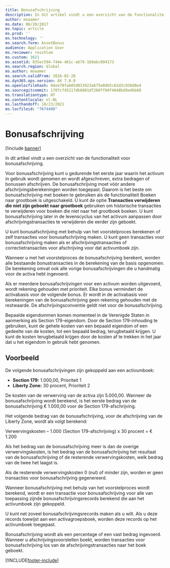 ```yaml
---
title: Bonusafschrijving
description: In dit artikel vindt u een overzicht van de functionaliteit voor bonusafschrijving.
author: moaamer
ms.date: 06/20/2017
ms.topic: article
ms.prod: ''
ms.technology: ''
ms.search.form: AssetBonus
audience: Application User
ms.reviewer: roschlom
ms.custom: 3621
ms.assetid: 835ec594-744e-461c-a676-1b9abc094173
ms.search.region: Global
ms.author: moaamer
ms.search.validFrom: 2016-02-28
ms.dyn365.ops.version: AX 7.0.0
ms.openlocfilehash: 04ee70fab05d033923a675e0db5c62d3c938d0e4
ms.sourcegitcommit: 1707cf45217db6801df260ff60f4648bd9a4bb68
ms.translationtype: HT
ms.contentlocale: nl-NL
ms.lasthandoff: 10/23/2021
ms.locfileid: "7674400"
---
```

# <a name="bonus-depreciation"></a>Bonusafschrijving

[!include [banner](../includes/banner.md)]

In dit artikel vindt u een overzicht van de functionaliteit voor bonusafschrijving.

Voor bonusafschrijving kunt u gedurende het eerste jaar waarin het activum in gebruik wordt genomen en wordt afgeschreven, extra bedragen of bonussen afschrijven. De bonusafschrijving moet vóór andere afschrijvingsberekeningen worden toegepast. Daarom is het beste om bonusafschrijving met boeken te gebruiken als de functionaliteit Boeken naar grootboek is uitgeschakeld. U kunt de optie **Transacties verwijderen die niet zijn geboekt naar grootboek** gebruiken om historische transacties te verwijderen voor boeken die niet naar het grootboek boeken. U kunt bonusafschrijving later in de levenscyclus van het activum aanpassen door afschrijvingstransacties te verwijderen die eerder zijn geboekt. 

U kunt bonusafschrijving met behulp van het voorstelproces berekenen of zelf transacties voor bonusafschrijving maken. U kunt geen transacties voor bonusafschrijving maken als er afschrijvingstransacties of correctietransacties voor afschrijving voor dat activumboek zijn.

Wanneer u met het voorstelproces de bonusafschrijving berekent, worden alle bestaande bonustransacties in de berekening van de basis opgenomen. De berekening omvat ook alle vorige bonusafschrijvingen die u handmatig voor de activa hebt ingevoerd. 

Als er meerdere bonusafschrijvingen voor een activum worden uitgevoerd, wordt rekening gehouden met prioriteit. Elke bonus vermindert de activabasis voor de volgende bonus. Er wordt in de activabasis voor berekeningen van de bonusafschrijving geen rekening gehouden met de restwaarde. De afschrijvingsconventie geldt niet voor de bonusafschrijving. 

Bepaalde eigendommen komen momenteel in de Verenigde Staten in aanmerking als Section 179-eigendom. Door de Section 179-inhouding te gebruiken, kunt de gehele kosten van een bepaald eigendom of een gedeelte van de kosten, tot een bepaald bedrag, terugbetaald krijgen. U kunt de kosten terugbetaald krijgen door de kosten af te trekken in het jaar dat u het eigendom in gebruik hebt genomen.

## <a name="example"></a>Voorbeeld
De volgende bonusafschrijvingen zijn gekoppeld aan een activumboek:

-   **Section 179:** 1.000,00, Prioriteit 1
-   **Liberty Zone:** 30 procent, Prioriteit 2

De kosten van de verwerving van de activa zijn 5.000,00. Wanneer de bonusafschrijving wordt berekend, is het eerste bedrag van de bonusafschrijving € 1.000,00 voor de Section 179-afschrijving. 

Het volgende bedrag van de bonusafschrijving, voor de afschrijving van de Liberty Zone, wordt als volgt berekend: 

Verwervingskosten – 1.000 (Section 179-afschrijving) x 30 procent = € 1.200 

Als het bedrag van de bonusafschrijving meer is dan de overige verwervingskosten, is het bedrag van de bonusafschrijving het resultaat van de bonusafschrijving of de resterende verwervingskosten, welk bedrag van de twee het laagst is. 

Als de resterende verwervingskosten 0 (nul) of minder zijn, worden er geen transacties voor bonusafschrijving gegenereerd. 

Wanneer bonusafschrijving met behulp van het voorstelproces wordt berekend, wordt er een transactie voor bonusafschrijving voor alle van toepassing zijnde bonusafschrijvingsrecords berekend die aan het activumboek zijn gekoppeld. 

U kunt net zoveel bonusafschrijvingsrecords maken als u wilt. Als u deze records toewijst aan een activagroepsboek, worden deze records op het activumboek toegepast. 

Bonusafschrijving wordt als een percentage of een vast bedrag ingevoerd. Wanneer u afschrijvingsvoorstellen boekt, worden transacties voor bonusafschrijving los van de afschrijvingstransacties naar het boek geboekt.





[!INCLUDE[footer-include](../../includes/footer-banner.md)]
